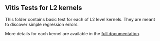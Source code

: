 ## Vitis Tests for L2 kernels

This folder contains basic test for each of L2 level kernels. 
They are meant to discover simple regression errors. 

More details for each kernel are available in the [full documentation](https://docs.xilinx.com/r/2022.2-English/Vitis_Libraries/quantitative_finance/index.html).
